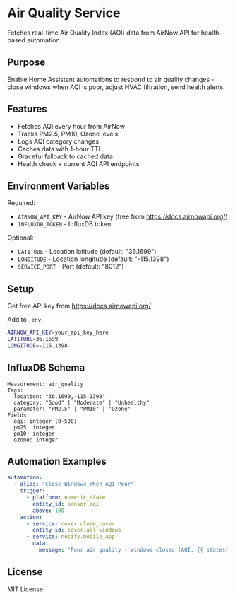 # Air Quality Service

Fetches real-time Air Quality Index (AQI) data from AirNow API for health-based automation.

## Purpose

Enable Home Assistant automations to respond to air quality changes - close windows when AQI is poor, adjust HVAC filtration, send health alerts.

## Features

- Fetches AQI every hour from AirNow
- Tracks PM2.5, PM10, Ozone levels
- Logs AQI category changes
- Caches data with 1-hour TTL
- Graceful fallback to cached data
- Health check + current AQI API endpoints

## Environment Variables

Required:
- `AIRNOW_API_KEY` - AirNow API key (free from https://docs.airnowapi.org/)
- `INFLUXDB_TOKEN` - InfluxDB token

Optional:
- `LATITUDE` - Location latitude (default: "36.1699")
- `LONGITUDE` - Location longitude (default: "-115.1398")
- `SERVICE_PORT` - Port (default: "8012")

## Setup

Get free API key from https://docs.airnowapi.org/

Add to `.env`:
```bash
AIRNOW_API_KEY=your_api_key_here
LATITUDE=36.1699
LONGITUDE=-115.1398
```

## InfluxDB Schema

```
Measurement: air_quality
Tags:
  location: "36.1699,-115.1398"
  category: "Good" | "Moderate" | "Unhealthy"
  parameter: "PM2.5" | "PM10" | "Ozone"
Fields:
  aqi: integer (0-500)
  pm25: integer
  pm10: integer
  ozone: integer
```

## Automation Examples

```yaml
automation:
  - alias: "Close Windows When AQI Poor"
    trigger:
      - platform: numeric_state
        entity_id: sensor.aqi
        above: 100
    action:
      - service: cover.close_cover
        entity_id: cover.all_windows
      - service: notify.mobile_app
        data:
          message: "Poor air quality - windows closed (AQI: {{ states('sensor.aqi') }})"
```

## License

MIT License


